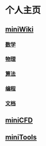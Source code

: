 # 个人主页

<!-- slide vertical=true -->
## [miniWiki](https://pvcstillingradschool.github.io/miniWiki)
### [数学](https://pvcstillingradschool.github.io/miniWiki/mathematics)
### [物理](https://pvcstillingradschool.github.io/miniWiki/physics)
### [算法](https://pvcstillingradschool.github.io/miniWiki/algorithms)
### [编程](https://pvcstillingradschool.github.io/miniWiki/programming)
### [文档](https://pvcstillingradschool.github.io/miniWiki/documenting)

<!-- slide vertical=true -->
## [miniCFD](https://pvcstillingradschool.github.io/miniCFD)

<!-- slide vertical=true -->
## [miniTools](https://pvcstillingradschool.github.io/miniTools)
